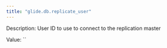 ```yaml
---
title: "glide.db.replicate_user"
---
```


Description: User ID to use to connect to the replication master

Value: ``